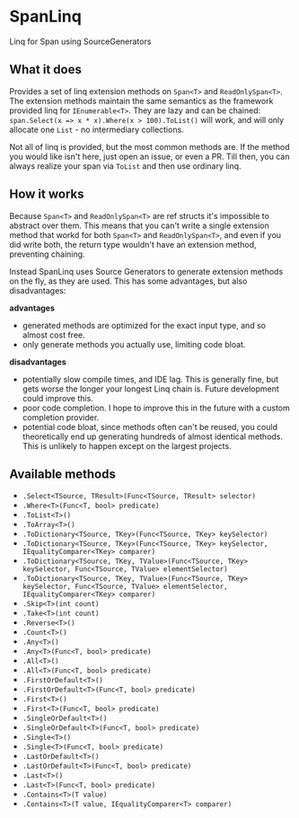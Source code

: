 # SpanLinq
Linq for Span<T> using SourceGenerators

## What it does

Provides a set of linq extension methods on `Span<T>` and `ReadOnlySpan<T>`. The extension methods maintain the same semantics as the framework provided linq for `IEnumerable<T>`. They are lazy and can be chained: `span.Select(x => x * x).Where(x > 100).ToList()` will work, and will only allocate one `List` - no intermediary collections.

Not all of linq is provided, but the most common methods are. If the method you would like isn't here, just open an issue, or even a PR. Till then, you can always realize your span via `ToList` and then use ordinary linq.

## How it works

Because `Span<T>` and `ReadOnlySpan<T>` are ref structs it's impossible to abstract over them. This means that you can't write a single extension method that workd for both `Span<T>` and `ReadOnlySpan<T>`, and even if you did write both, the return type wouldn't have an extension method, preventing chaining. 

Instead SpanLinq uses Source Generators to generate extension methods on the fly, as they are used. This has some advantages, but also disadvantages:

**advantages**

- generated methods are optimized for the exact input type, and so almost cost free.
- only generate methods you actually use, limiting code bloat.

**disadvantages**

- potentially slow compile times, and IDE lag. This is generally fine, but gets worse the longer your longest Linq chain is. Future development could improve this.
- poor code completion. I hope to improve this in the future with a custom completion provider.
- potential code bloat, since methods often can't be reused, you could theoretically end up generating hundreds of almost identical methods. This is unlikely to happen except on the largest projects.

## Available methods

- `.Select<TSource, TResult>(Func<TSource, TResult> selector)`
- `.Where<T>(Func<T, bool> predicate)`
- `.ToList<T>()`
- `.ToArray<T>()`
- `.ToDictionary<TSource, TKey>(Func<TSource, TKey> keySelector)`
- `.ToDictionary<TSource, TKey>(Func<TSource, TKey> keySelector, IEqualityComparer<TKey> comparer)`
- `.ToDictionary<TSource, TKey, TValue>(Func<TSource, TKey> keySelector, Func<TSource, TValue> elementSelector)`
- `.ToDictionary<TSource, TKey, TValue>(Func<TSource, TKey> keySelector, Func<TSource, TValue> elementSelector, IEqualityComparer<TKey> comparer)`
- `.Skip<T>(int count)`
- `.Take<T>(int count)`
- `.Reverse<T>()`
- `.Count<T>()`
- `.Any<T>()`
- `.Any<T>(Func<T, bool> predicate)`
- `.All<T>()`
- `.All<T>(Func<T, bool> predicate)`
- `.FirstOrDefault<T>()`
- `.FirstOrDefault<T>(Func<T, bool> predicate)`
- `.First<T>()`
- `.First<T>(Func<T, bool> predicate)`
- `.SingleOrDefault<T>()`
- `.SingleOrDefault<T>(Func<T, bool> predicate)`
- `.Single<T>()`
- `.Single<T>(Func<T, bool> predicate)`
- `.LastOrDefault<T>()`
- `.LastOrDefault<T>(Func<T, bool> predicate)`
- `.Last<T>()`
- `.Last<T>(Func<T, bool> predicate)`
- `.Contains<T>(T value)`
- `.Contains<T>(T value, IEqualityComparer<T> comparer)`